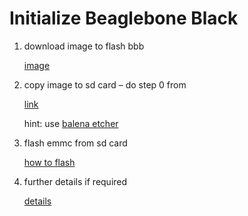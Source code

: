 # Initialize Beaglebone Black

1. download image to flash bbb

    [image](https://rcn-ee.net/rootfs/bb.org/testing/2020-04-06/buster-iot/bone-emmc-flasher-debian-10.3-iot-armhf-2020-04-06-4gb.img.xz)

2. copy image to sd card – do step 0 from

    [link](<https://beagleboard.org/getting-started>)

    hint: use [balena etcher](https://etcher.balena.io/)

3. flash emmc from sd card

    [how to flash](https://www.dummies.com/computers/beaglebone/how-to-flash-the-beagleboards-onboard-emmc/)

4. further details if required

    [details](https://elinux.org/beagleboard:beagleboneblack_debian#flashing_emmc)
